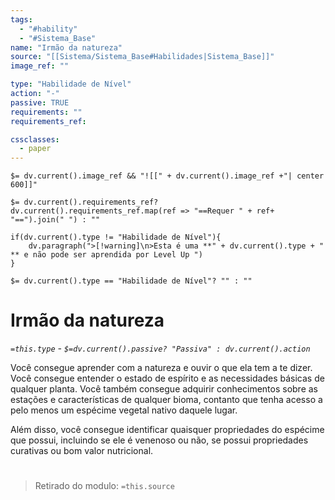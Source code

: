 ```yaml
---
tags:
  - "#hability"
  - "#Sistema_Base"
name: "Irmão da natureza"
source: "[[Sistema/Sistema_Base#Habilidades|Sistema_Base]]"
image_ref: ""

type: "Habilidade de Nível"
action: "-"
passive: TRUE
requirements: ""
requirements_ref:  

cssclasses:
  - paper
---
```

`$= dv.current().image_ref && "![[" + dv.current().image_ref +"| center 600]]"`


`$= dv.current().requirements_ref? dv.current().requirements_ref.map(ref => "==Requer " + ref+ "==").join(" ") : ""`

```dataviewjs
if(dv.current().type != "Habilidade de Nível"){
	dv.paragraph(">[!warning]\n>Esta é uma **" + dv.current().type + " ** e não pode ser aprendida por Level Up ")
}
```


`$= dv.current().type == "Habilidade de Nível"? "" : ""`
# Irmão da natureza
*`=this.type` - `$=dv.current().passive? "Passiva" : dv.current().action`*

Você consegue aprender com a natureza e ouvir o que ela tem a te dizer. Você consegue entender o estado de espírito e as necessidades básicas de qualquer planta. Você também consegue adquirir conhecimentos sobre as estações e características de qualquer bioma, contanto que tenha acesso a pelo menos um espécime vegetal nativo daquele lugar. 

Além disso, você consegue identificar quaisquer propriedades do espécime que possui, incluindo se ele é venenoso ou não, se possui propriedades curativas ou bom valor nutricional.


#
> Retirado do modulo: `=this.source`